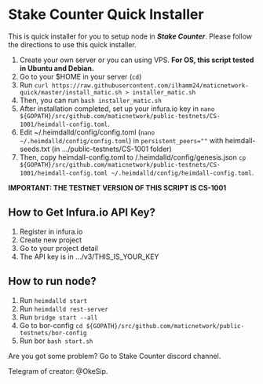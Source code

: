 # Stake Counter Quick Installer
This is quick installer for you to setup node in ***Stake Counter***. Please follow the directions to use this quick installer.

1. Create your own server or you can using VPS. **For OS, this script tested in Ubuntu and Debian.**
2. Go to your $HOME in your server (```cd```)
3. Run ```curl https://raw.githubusercontent.com/ilhamm24/maticnetwork-quick/master/install_matic.sh > installer_matic.sh```
4. Then, you can run ```bash installer_matic.sh```
5. After installation completed, set up your infura.io key in `nano ${GOPATH}/src/github.com/maticnetwork/public-testnets/CS-1001/heimdall-config.toml`.
6. Edit ~/.heimdalld/config/config.toml (`nano ~/.heimdalld/config/config.toml`) in `persistent_peers=""` with heimdall-seeds.txt (in .../public-testnets/CS-1001 folder)
7. Then, copy heimdall-config.toml to /.heimdalld/config/genesis.json `cp ${GOPATH}/src/github.com/maticnetwork/public-testnets/CS-1001/heimdall-config.toml ~/.heimdalld/config/heimdall-config.toml`.

**IMPORTANT: THE TESTNET VERSION OF THIS SCRIPT IS CS-1001**

## How to Get Infura.io API Key?
1. Register in infura.io
2. Create new project
3. Go to your project detail
4. The API key is in .../v3/THIS_IS_YOUR_KEY

## How to run node?
1. Run `heimdalld start`
2. Run `heimdalld rest-server`
3. Run `bridge start --all`
4. Go to bor-config `cd ${GOPATH}/src/github.com/maticnetwork/public-testnets/bor-config`
5. Run bor `bash start.sh`

Are you got some problem? Go to Stake Counter discord channel.

Telegram of creator: @OkeSip.
